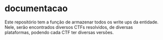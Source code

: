 # documentacao
Este repositório tem a função de armazenar todos os write ups da entidade. Nele, serão encontrados diversos CTFs resolvidos, de diversas plataformas, podendo cada CTF ter diversas versões.
